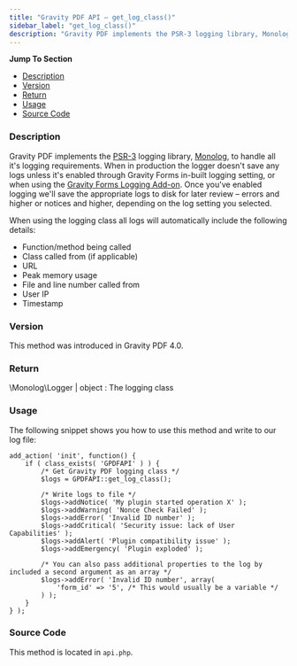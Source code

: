 ```yaml
---
title: "Gravity PDF API – get_log_class()"
sidebar_label: "get_log_class()"
description: "Gravity PDF implements the PSR-3 logging library, Monolog, to handle all it's logging requirements. Use this method to access the log class."
---
```


**Jump To Section**

* [Description](#description)
* [Version](#version)
* [Return](#return)
* [Usage](#usage)
* [Source Code](#source-code)

### Description

Gravity PDF implements the [PSR-3](https://github.com/php-fig/fig-standards/blob/master/accepted/PSR-3-logger-interface.md) logging library, [Monolog](https://github.com/Seldaek/monolog), to handle all it's logging requirements. When in production the logger doesn't save any logs unless it's enabled through Gravity Forms in-built logging setting, or when using the [Gravity Forms Logging Add-on](https://www.gravityhelp.com/documentation/article/logging-add-on/). Once you've enabled logging we'll save the appropriate logs to disk for later review – errors and higher or notices and higher, depending on the log setting you selected.

When using the logging class all logs will automatically include the following details:

* Function/method being called
* Class called from (if applicable)
* URL
* Peak memory usage
* File and line number called from
* User IP
* Timestamp

### Version

This method was introduced in Gravity PDF 4.0.

### Return

\Monolog\Logger | object
:    The logging class

### Usage

The following snippet shows you how to use this method and write to our log file:

```
add_action( 'init', function() {
	if ( class_exists( 'GPDFAPI' ) ) {
		/* Get Gravity PDF logging class */
		$logs = GPDFAPI::get_log_class();

		/* Write logs to file */
		$logs->addNotice( 'My plugin started operation X' );
		$logs->addWarning( 'Nonce Check Failed' );
		$logs->addError( 'Invalid ID number' );
		$logs->addCritical( 'Security issue: lack of User Capabilities' );
		$logs->addAlert( 'Plugin compatibility issue' );
		$logs->addEmergency( 'Plugin exploded' );

		/* You can also pass additional properties to the log by included a second argument as an array */
		$logs->addError( 'Invalid ID number', array(
			'form_id' => '5', /* This would usually be a variable */
		) );
	}
} );

```

### Source Code

This method is located in `api.php`.